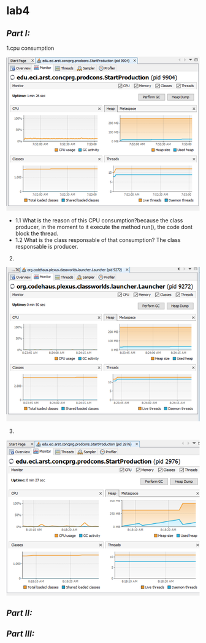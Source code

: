 # lab4 
## *Part I:*
1.cpu consumption

![](Screenshots/consumo.PNG)
* 1.1 What is the reason of this CPU consumption?because the class producer, in the moment to it execute the method run(), the code dont block the thread.
* 1.2 What is the class responsable of that consumption? The class responsable is producer.

2.

![](Screenshots/consumoFast.PNG)

3.

![](Screenshots/consumoSlowConsumer.PNG)

## *Part II:*



## *Part III:*





